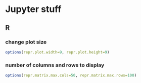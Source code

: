 # Jupyter stuff
## R
### change plot size
```R
options(repr.plot.width=9, repr.plot.height=9)
```

### number of columns and rows to display
```R
options(repr.matrix.max.cols=50, repr.matrix.max.rows=100)
```
